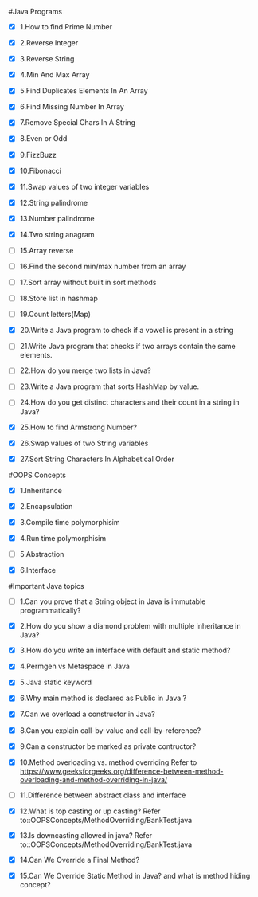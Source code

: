 #Java Programs

- [x] 1.How to find Prime Number
- [x] 2.Reverse Integer
- [x] 3.Reverse String
- [x] 4.Min And Max Array
- [x] 5.Find Duplicates Elements In An Array
- [x] 6.Find Missing Number In Array
- [x] 7.Remove Special Chars In A String
- [x] 8.Even or Odd
- [x] 9.FizzBuzz
- [x] 10.Fibonacci
- [x] 11.Swap values of two integer variables
- [x] 12.String palindrome
- [x] 13.Number palindrome
- [x] 14.Two string anagram
- [ ] 15.Array reverse
- [ ] 16.Find the second min/max number from an array
- [ ] 17.Sort array without built in sort methods
- [ ] 18.Store list in hashmap 
- [ ] 19.Count letters(Map)
- [x] 20.Write a Java program to check if a vowel is present in a string
- [ ] 21.Write Java program that checks if two arrays contain the same elements.
- [ ] 22.How do you merge two lists in Java?
- [ ] 23.Write a Java program that sorts HashMap by value.
- [ ] 24.How do you get distinct characters and their count in a string in Java?
- [x] 25.How to find Armstrong Number?
- [x] 26.Swap values of two String variables
- [x] 27.Sort String Characters In Alphabetical Order



#OOPS Concepts
- [x] 1.Inheritance
- [x] 2.Encapsulation
- [x] 3.Compile time polymorphisim
- [x] 4.Run time polymorphisim
- [ ] 5.Abstraction
- [x] 6.Interface



#Important Java topics
- [ ] 1.Can you prove that a String object in Java is immutable programmatically?
- [x] 2.How do you show a diamond problem with multiple inheritance in Java?
- [x] 3.How do you write an interface with default and static method?
- [x] 4.Permgen vs Metaspace in Java
- [x] 5.Java static keyword
- [x] 6.Why main method is declared as Public in Java ?
- [x] 7.Can we overload a constructor in Java?
- [x] 8.Can you explain call-by-value and call-by-reference?
- [x] 9.Can a constructor be marked as private contructor?
- [x] 10.Method overloading vs. method overriding Refer to https://www.geeksforgeeks.org/difference-between-method-overloading-and-method-overriding-in-java/
- [ ] 11.Difference between abstract class and interface
- [x] 12.What is top casting or up casting? Refer to::OOPSConcepts/MethodOverriding/BankTest.java
- [x] 13.Is downcasting allowed in java? Refer to::OOPSConcepts/MethodOverriding/BankTest.java
- [x] 14.Can We Override a Final Method?
- [x] 15.Can We Override Static Method in Java? and what is method hiding concept?

